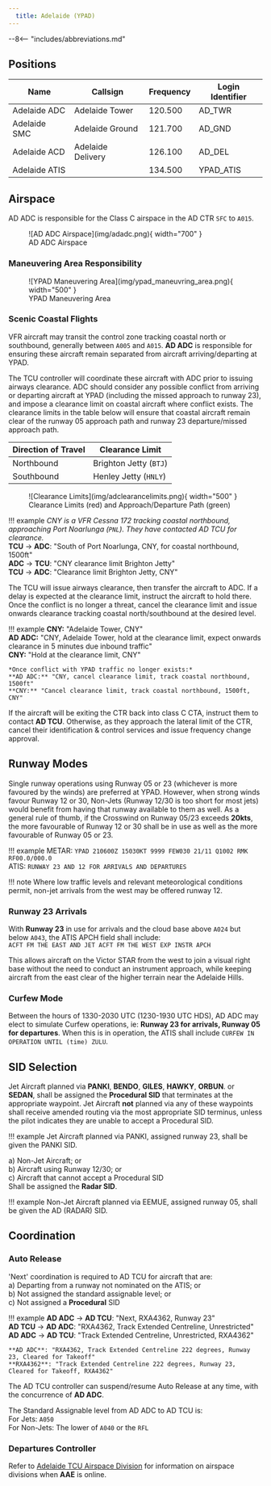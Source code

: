 ```yaml
---
  title: Adelaide (YPAD)
---
```


--8<-- "includes/abbreviations.md"

## Positions

| Name               | Callsign       | Frequency        | Login Identifier                         |
| ------------------ | -------------- | ---------------- | ---------------------------------------- |
| Adelaide ADC    | Adelaide Tower   | 120.500          | AD_TWR                                   |
| Adelaide SMC    | Adelaide Ground  | 121.700          | AD_GND                                   |
| Adelaide ACD         | Adelaide Delivery| 126.100          | AD_DEL                                   |
| Adelaide ATIS        |                | 134.500         | YPAD_ATIS                                |

## Airspace
AD ADC is responsible for the Class C airspace in the AD CTR `SFC` to `A015`.

<figure markdown>
![AD ADC Airspace](img/adadc.png){ width="700" }
  <figcaption>AD ADC Airspace</figcaption>
</figure>

### Maneuvering Area Responsibility

<figure markdown>
![YPAD Maneuvering Area](img/ypad_maneuvring_area.png){ width="500" }
  <figcaption>YPAD Maneuvering Area</figcaption>
</figure>

### Scenic Coastal Flights
VFR aircraft may transit the control zone tracking coastal north or southbound, generally between `A005` and `A015`. **AD ADC** is responsible for ensuring these aircraft remain separated from aircraft arriving/departing at YPAD.  

The TCU controller will coordinate these aircraft with ADC prior to issuing airways clearance.  ADC should consider any possible conflict from arriving or departing aircraft at YPAD (including the missed approach to runway 23), and impose a clearance limit on coastal aircraft where conflict exists.  The clearance limits in the table below will ensure that coastal aircraft remain clear of the runway 05 approach path and runway 23 departure/missed approach path. 

| Direction of Travel | Clearance Limit |
| --- | --- |
| Northbound | Brighton Jetty (`BTJ`) |
| Southbound | Henley Jetty (`HNLY`) |

<figure markdown>
![Clearance Limits](img/adclearancelimits.png){ width="500" }
  <figcaption>Clearance Limits (red) and Approach/Departure Path (green)</figcaption>
</figure>

!!! example
    *CNY is a VFR Cessna 172 tracking coastal northbound, approaching Port Noarlunga (`PNL`). They have contacted AD TCU for clearance.*    
    <span class="hotline">**TCU** -> **ADC**</span>: "South of Port Noarlunga, CNY, for coastal northbound, 1500ft"  
    <span class="hotline">**ADC** -> **TCU**</span>: "CNY clearance limit Brighton Jetty"  
    <span class="hotline">**TCU** -> **ADC**</span>: "Clearance limit Brighton Jetty, CNY"

The TCU will issue airways clearance, then transfer the aircraft to ADC.  If a delay is expected at the clearance limit, instruct the aircraft to hold there.  Once the conflict is no longer a threat, cancel the clearance limit and issue onwards clearance tracking coastal north/southbound at the desired level.

!!! example 
    **CNY:** "Adelaide Tower, CNY"  
    **AD ADC:** "CNY, Adelaide Tower, hold at the clearance limit, expect onwards clearance in 5 minutes due inbound traffic"  
    **CNY:** "Hold at the clearance limit, CNY"  

    *Once conflict with YPAD traffic no longer exists:*  
    **AD ADC:** "CNY, cancel clearance limit, track coastal northbound, 1500ft"  
    **CNY:** "Cancel clearance limit, track coastal northbound, 1500ft, CNY"

If the aircraft will be exiting the CTR back into class C CTA, instruct them to contact **AD TCU**. Otherwise, as they approach the lateral limit of the CTR, cancel their identification & control services and issue frequency change approval.

## Runway Modes
Single runway operations using Runway 05 or 23 (whichever is more favoured by the winds) are preferred at YPAD. However, when strong winds favour Runway 12 or 30, Non-Jets (Runway 12/30 is too short for most jets) would benefit from having that runway available to them as well. As a general rule of thumb, if the Crosswind on Runway 05/23 exceeds **20kts**, the more favourable of Runway 12 or 30 shall be in use as well as the more favourable of Runway 05 or 23.

!!! example
    METAR: `YPAD 210600Z 15030KT 9999 FEW030 21/11 Q1002 RMK RF00.0/000.0`  
    ATIS: `RUNWAY 23 AND 12 FOR ARRIVALS AND DEPARTURES`

!!! note
    Where low traffic levels and relevant meteorological conditions permit, non-jet arrivals from the west may be offered runway 12.

### Runway 23 Arrivals
With **Runway 23** in use for arrivals and the cloud base above `A024` but below `A043`, the ATIS APCH field shall include:  
`ACFT FM THE EAST AND JET ACFT FM THE WEST EXP INSTR APCH`  

This allows aircraft on the Victor STAR from the west to join a visual right base without the need to conduct an instrument approach, while keeping aircraft from the east clear of the higher terrain near the Adelaide Hills.

### Curfew Mode

Between the hours of 1330-2030 UTC (1230-1930 UTC HDS), AD ADC may elect to simulate Curfew operations, ie: **Runway 23 for arrivals, Runway 05 for departures**. When this is in operation, the ATIS shall include `CURFEW IN OPERATION UNTIL (time) ZULU`.

## SID Selection

Jet Aircraft planned via **PANKI**, **BENDO**, **GILES**, **HAWKY**, **ORBUN**. or **SEDAN**, shall be assigned the **Procedural SID** that terminates at the appropriate waypoint. Jet Aircraft **not** planned via any of these waypoints shall receive amended routing via the most appropriate SID terminus, unless the pilot indicates they are unable to accept a Procedural SID.

!!! example
    Jet Aircraft planned via PANKI, assigned runway 23, shall be given the PANKI SID.

a) Non-Jet Aircraft; or  
b) Aircraft using Runway 12/30; or  
c) Aircraft that cannot accept a Procedural SID  
Shall be assigned the **Radar SID**.

!!! example
    Non-Jet Aircraft planned via EEMUE, assigned runway 05, shall be given the AD (RADAR) SID.

## Coordination
### Auto Release
'Next' coordination is required to AD TCU for aircraft that are:   
  a) Departing from a runway not nominated on the ATIS; or  
  b) Not assigned the standard assignable level; or  
  c) Not assigned a **Procedural** SID

!!! example
    <span class="hotline">**AD ADC** -> **AD TCU**</span>: "Next, RXA4362, Runway 23"  
    <span class="hotline">**AD TCU** -> **AD ADC**</span>: "RXA4362, Track Extended Centreline, Unrestricted"  
    <span class="hotline">**AD ADC** -> **AD TCU**</span>: "Track Extended Centreline, Unrestricted, RXA4362"  
    
    **AD ADC**: "RXA4362, Track Extended Centreline 222 degrees, Runway 23, Cleared for Takeoff"  
    **RXA4362**: "Track Extended Centreline 222 degrees, Runway 23, Cleared for Takeoff, RXA4362"

The AD TCU controller can suspend/resume Auto Release at any time, with the concurrence of **AD ADC**.

The Standard Assignable level from AD ADC to AD TCU is:  
For Jets: `A050`  
For Non-Jets: The lower of `A040` or the `RFL`

### Departures Controller
Refer to [Adelaide TCU Airspace Division](../../terminal/adelaide/#airspace-division) for information on airspace divisions when **AAE** is online.